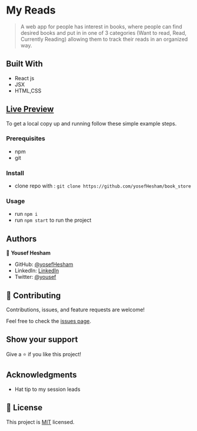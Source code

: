 
# My Reads

> A web app for people has interest in books, where people can find desired books and put in in one of 3 categories (Want to read, Read, Currently Reading) allowing them to track their reads in an organized way.

## Built With

- React js
- JSX
- HTML,CSS


## [Live Preview](https://stellar-genie-c4c4e2.netlify.app/)



To get a local copy up and running follow these simple example steps.

### Prerequisites
- npm
- git


### Install
- clone repo with : `git clone https://github.com/yosefHesham/book_store`

### Usage
-  run `npm i`
-  run `npm start` to run the project



## Authors

👤 **Yousef Hesham**

- GitHub: [@yosefHesham](https://github.com/yosefHesham)
- LinkedIn: [LinkedIn](https://www.linkedin.com/in/yousef-hesham-b132ba179/)
- Twitter: [@yousef](https://twitter.com/Yousef45653478)
## 🤝 Contributing

Contributions, issues, and feature requests are welcome!

Feel free to check the [issues page](../../issues/).

## Show your support

Give a ⭐️ if you like this project!

## Acknowledgments

- Hat tip to my session leads


## 📝 License

This project is [MIT](./MIT.md) licensed.